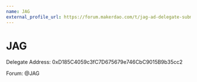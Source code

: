 ```yaml
---
name: JAG
external_profile_url: https://forum.makerdao.com/t/jag-ad-delegate-submission/20972
---
```


# JAG
Delegate Address: 0xD185C4059c3fC7D675679e746CbC9015B9b35cc2

Forum: @JAG